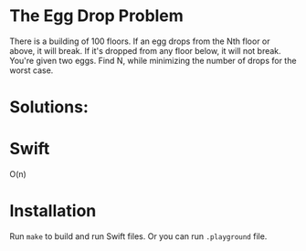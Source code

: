 # The Egg Drop Problem
There is a building of 100 floors. If an egg drops from the Nth floor or above, it will break. If it's dropped from any floor below, it will not break. You're given two eggs. Find N, while minimizing the number of drops for the worst case.

# Solutions:

# Swift
O(n)

# Installation
Run `make` to build and run Swift files. Or you can run `.playground` file.